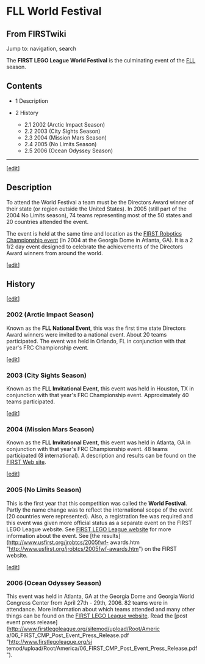 # FLL World Festival

## From FIRSTwiki

Jump to: navigation, search

The **FIRST LEGO League World Festival** is the culminating event of the [FLL](FLL "FLL") season.

## Contents

- 1 Description
- 2 History

  - 2.1 2002 (Arctic Impact Season)
  - 2.2 2003 (City Sights Season)
  - 2.3 2004 (Mission Mars Season)
  - 2.4 2005 (No Limits Season)
  - 2.5 2006 (Ocean Odyssey Season)

--------------------------------------------------------------------------------

[[edit](/index.php?title=FLL_World_Festival&action=edit&section=1 "Edit
section: Description")]

## Description

To attend the World Festival a team must be the Directors Award winner of their state (or region outside the United States). In 2005 (still part of the 2004 No Limits season), 74 teams representing most of the 50 states and 20 countries attended the event.

The event is held at the same time and location as the [FIRST Robotics Championship event](Championship_Event "Championship Event") (in 2004 at the Georgia Dome in Atlanta, GA). It is a 2 1/2 day event designed to celebrate the achievements of the Directors Award winners from around the world.

[[edit](/index.php?title=FLL_World_Festival&action=edit&section=2 "Edit
section: History")]

## History

[[edit](/index.php?title=FLL_World_Festival&action=edit&section=3 "Edit
section: 2002 \(Arctic Impact Season\)")]

### 2002 (Arctic Impact Season)

Known as the **FLL National Event**, this was the first time state Directors Award winners were invited to a national event. About 20 teams participated. The event was held in Orlando, FL in conjunction with that year's FRC Championship event.

[[edit](/index.php?title=FLL_World_Festival&action=edit&section=4 "Edit
section: 2003 \(City Sights Season\)")]

### 2003 (City Sights Season)

Known as the **FLL Invitational Event**, this event was held in Houston, TX in conjunction with that year's FRC Championship event. Approximately 40 teams participated.

[[edit](/index.php?title=FLL_World_Festival&action=edit&section=5 "Edit
section: 2004 \(Mission Mars Season\)")]

### 2004 (Mission Mars Season)

Known as the **FLL Invitational Event**, this event was held in Atlanta, GA in conjunction with that year's FRC Championship event. 48 teams participated (8 international). A description and results can be found on the [FIRST Web site](http://www.usfirst.org/jrobtcs/invitational.htm "http://www.usfirst.org/jrobtcs/invitational.htm").

[[edit](/index.php?title=FLL_World_Festival&action=edit&section=6 "Edit
section: 2005 \(No Limits Season\)")]

### 2005 (No Limits Season)

This is the first year that this competition was called the **World Festival**. Partly the name change was to reflect the international scope of the event (20 countries were represented). Also, a registration fee was required and this event was given more official status as a separate event on the FIRST LEGO League website. See [FIRST LEGO League website](http://www.firstlegoleague.org/default.aspx?pid=13390 "http://www.firstlegoleague.org/default.aspx?pid=13390") for more information about the event. See [the results](http://www.usfirst.org/jrobtcs/2005fwf-
awards.htm "http://www.usfirst.org/jrobtcs/2005fwf-awards.htm") on the FIRST website.

[[edit](/index.php?title=FLL_World_Festival&action=edit&section=7 "Edit
section: 2006 \(Ocean Odyssey Season\)")]

### 2006 (Ocean Odyssey Season)

This event was held in Atlanta, GA at the Georgia Dome and Georgia World Congress Center from April 27th - 29th, 2006\. 82 teams were in attendance. More information about which teams attended and many other things can be found on the [FIRST LEGO League website](http://www.firstlegoleague.org/default.aspx?pid=13390 "http://www.firstlegoleague.org/default.aspx?pid=13390"). Read the [post event press release](http://www.firstlegoleague.org/sitemod/upload/Root/Americ
a/06_FIRST_CMP_Post_Event_Press_Release.pdf "http://www.firstlegoleague.org/si
temod/upload/Root/America/06_FIRST_CMP_Post_Event_Press_Release.pdf").
